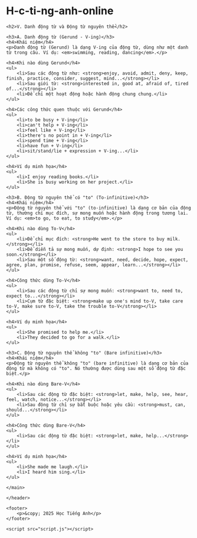 # H-c-ti-ng-anh-online<section id="gerund-vs-infinitive">
    <h2>V. Danh động từ và Động từ nguyên thể</h2>
    
    <h3>A. Danh động từ (Gerund - V-ing)</h3>
    <h4>Khái niệm</h4>
    <p>Danh động từ (Gerund) là dạng V-ing của động từ, dùng như một danh từ trong câu. Ví dụ: <em>swimming, reading, dancing</em>.</p>
    
    <h4>Khi nào dùng Gerund</h4>
    <ul>
        <li>Sau các động từ như: <strong>enjoy, avoid, admit, deny, keep, finish, practice, consider, suggest, mind...</strong></li>
        <li>Sau giới từ: <strong>interested in, good at, afraid of, tired of...</strong></li>
        <li>Để chỉ một hoạt động hoặc hành động chung chung.</li>
    </ul>
    
    <h4>Các công thức quen thuộc với Gerund</h4>
    <ul>
        <li>to be busy + V-ing</li>
        <li>can't help + V-ing</li>
        <li>feel like + V-ing</li>
        <li>there's no point in + V-ing</li>
        <li>spend time + V-ing</li>
        <li>have fun + V-ing</li>
        <li>sit/stand/lie + expression + V-ing...</li>
    </ul>
    
    <h4>Ví dụ minh họa</h4>
    <ul>
        <li>I enjoy reading books.</li>
        <li>She is busy working on her project.</li>
    </ul>

    <h3>B. Động từ nguyên thể có "to" (To-infinitive)</h3>
    <h4>Khái niệm</h4>
    <p>Động từ nguyên thể với "to" (to-infinitive) là dạng cơ bản của động từ, thường chỉ mục đích, sự mong muốn hoặc hành động trong tương lai. Ví dụ: <em>to go, to eat, to study</em>.</p>
    
    <h4>Khi nào dùng To-V</h4>
    <ul>
        <li>Để chỉ mục đích: <strong>He went to the store to buy milk.</strong></li>
        <li>Để diễn tả sự mong muốn, dự định: <strong>I hope to see you soon.</strong></li>
        <li>Sau một số động từ: <strong>want, need, decide, hope, expect, agree, plan, promise, refuse, seem, appear, learn...</strong></li>
    </ul>
    
    <h4>Công thức dùng To-V</h4>
    <ul>
        <li>Sau các động từ chỉ sự mong muốn: <strong>want to, need to, expect to...</strong></li>
        <li>Cụm từ đặc biệt: <strong>make up one's mind to-V, take care to-V, make sure to-V, take the trouble to-V</strong></li>
    </ul>
    
    <h4>Ví dụ minh họa</h4>
    <ul>
        <li>She promised to help me.</li>
        <li>They decided to go for a walk.</li>
    </ul>

    <h3>C. Động từ nguyên thể không "to" (Bare infinitive)</h3>
    <h4>Khái niệm</h4>
    <p>Động từ nguyên thể không "to" (bare infinitive) là dạng cơ bản của động từ mà không có "to". Nó thường được dùng sau một số động từ đặc biệt.</p>
    
    <h4>Khi nào dùng Bare-V</h4>
    <ul>
        <li>Sau các động từ đặc biệt: <strong>let, make, help, see, hear, feel, watch, notice...</strong></li>
        <li>Sau động từ chỉ sự bắt buộc hoặc yêu cầu: <strong>must, can, should...</strong></li>
    </ul>
    
    <h4>Công thức dùng Bare-V</h4>
    <ul>
        <li>Sau các động từ đặc biệt: <strong>let, make, help...</strong></li>
    </ul>
    
    <h4>Ví dụ minh họa</h4>
    <ul>
        <li>She made me laugh.</li>
        <li>I heard him sing.</li>
    </ul>
</section>

    </main>

    </header>

    <footer>
        <p>&copy; 2025 Học Tiếng Anh</p>
    </footer>

    <script src="script.js"></script>
</body>
</html>
